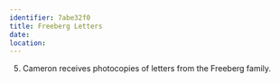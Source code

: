 ```yaml
---
identifier: 7abe32f0
title: Freeberg Letters
date:  
location: 
---
```


5.  Cameron receives photocopies of letters from the Freeberg family.
